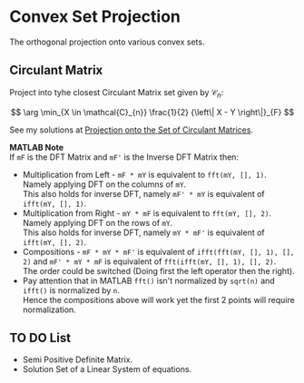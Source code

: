 # Convex Set Projection
The orthogonal projection onto various convex sets.

## Circulant Matrix
Project into tyhe closest Circulant Matrix set given by $\mathcal{C}_{n}$:

$$ \arg \min_{X \in \mathcal{C}_{n}} \frac{1}{2} {\left\| X - Y \right\|}_{F} $$

See my solutions at [Projection onto the Set of Circulant Matrices](https://math.stackexchange.com/questions/2778195).  

**MATLAB Note**  
If `mF` is the DFT Matrix and `mF'` is the Inverse DFT Matrix then:
 *  Multiplication from Left - `mF * mY` is equivalent to `fft(mY, [], 1)`.  
    Namely applying DFT on the columns of `mY`.  
    This also holds for inverse DFT, namely `mF' * mY` is equivalent of `ifft(mY, [], 1)`.
 *  Multiplication from Right - `mY * mF` is equivalent to `fft(mY, [], 2)`.  
    Namely applying DFT on the rows of `mY`.  
    This also holds for inverse DFT, namely `mY * mF'` is equivalent of `ifft(mY, [], 2)`.
 *  Compositions - `mF * mY * mF'` is equivalent of `ifft(fft(mY, [], 1), [], 2)` and `mF' * mY * mF` is equivalent of `fft(ifft(mY, [], 1), [], 2)`.  
    The order could be switched (Doing first the left operator then the right).
 *  Pay attention that in MATLAB `fft()` isn't normalized by `sqrt(n)` and `ifft()` is normalized by `n`.  
    Hence the compositions above will work yet the first 2 points will require normalization.

## TO DO List
 *  Semi Positive Definite Matrix.
 *  Solution Set of a Linear System of equations.
